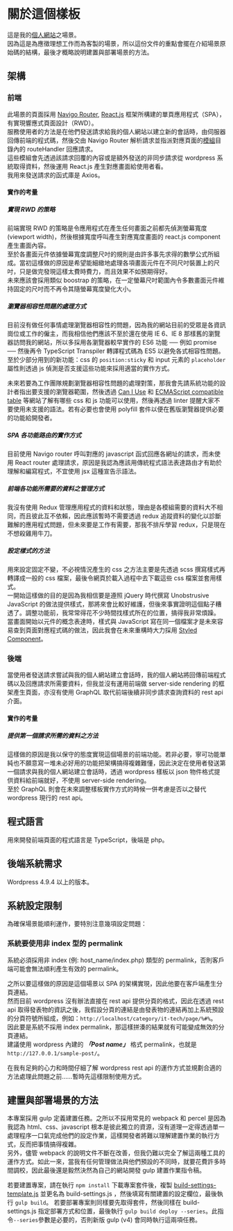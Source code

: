 # 關於這個樣板

這是我的[個人網站](https://youjenli.site)之場景。  
因為這是為應徵理想工作而為客製的場景，所以這份文件的重點會擺在介紹場景原始碼的結構，最後才概略說明建置與部署場景的方法。  

## 架構
### 前端
此場景的頁面採用 [Navigo Router], [React.js] 框架所構建的單頁應用程式（SPA），有實現響應式頁面設計（RWD）。  
服務使用者的方法是在他們發送請求給我的個人網站以建立新的會話時，由伺服器回傳前端的程式碼，然後交由 Navigo Router 解析請求並指派對應頁面的[模組](tree/master/ts/component)目錄內的 routeHandler 回應請求。  
這些模組會先透過該請求回覆的內容或是額外發送的非同步請求從 wordpress 系統取得資料，然後運用 React.js 產生對應畫面給使用者看。  
我用來發送請求的函式庫是 Axios。  

[Navigo Router]: https://github.com/krasimir/navigo
[React.js]: https://reactjs.org/

#### 實作的考量

##### 實現 RWD 的策略
前端實現 RWD 的策略是令應用程式在產生任何畫面之前都先偵測螢幕寬度 (viewport width)，然後根據寬度呼叫產生對應寬度畫面的 react.js component 產生畫面內容。  
至於各畫面元件依據螢幕寬度調整尺吋的規則是由許多事先求得的數學公式所組成。當初這樣做的原因是希望能細緻地處理各項畫面元件在不同尺吋裝置上的尺吋，只是做完發現這樣太費時費力，而且效果不如預期得好。  
未來應該會採用類似 boostrap 的策略，在一定螢幕尺吋範圍內令多數畫面元件維持固定的尺吋而不再令其隨螢幕寬度變化大小。  

##### 瀏覽器相容性問題的處理方式
目前沒有做任何事情處理瀏覽器相容性的問題，因為我的網站目前的受眾是各資訊崗位或工作的僱主，而我相信他們應該不至於還在使用 IE 6、IE 8 那樣舊的瀏覽器訪問我的網站，所以多採用各瀏覽器較早實作的 ES6 功能 ── 例如 promise ── 然後再令 TypeScript Transpiler 轉譯程式碼為 ES5 以避免各式相容性問題。至於少部分用到的新功能：css 的 `position:sticky` 和 input 元素的 `placeholder` 屬性則透過 js 偵測是否支援這些功能來採用適當的實作方式。  

未來若要為工作團隊規劃瀏覽器相容性問題的處理對策，那我會先請系統功能的設計者指出要支援的瀏覽器範圍，然後透過 [Can I Use](https://caniuse.com/) 和 [ECMAScript compatible table](https://kangax.github.io/compat-table/es6/) 等網站了解有哪些 css 和 js 功能可以使用，然後再透過 linter 提醒大家不要使用未支援的語法。若有必要也會使用 polyfill 套件以便在舊版瀏覽器提供必要的功能給開發者。  

##### SPA 各功能路由的實作方式
目前使用 Navigo router 呼叫對應的 javascript 函式回應各網址的請求，而未使用 React router 處理請求，原因是我認為應該用傳統程式語法表達路由才有助於理解和編寫程式，不宜使用 jsx 這種宣告示語法。

##### 前端各功能所需要的資料之管理方式
我沒有使用 Redux 管理應用程式的資料和狀態，理由是各模組需要的資料大不相同，而且彼此互不依賴，因此應該暫時不需要透過 redux 追蹤資料的變化以診斷難解的應用程式問題，但未來要是工作有需要，那我不排斥學習 redux，只是現在不想殺雞用牛刀。  

##### 設定樣式的方法
用來設定固定不變，不必視情況產生的 css 之方法主要是先透過 scss 撰寫樣式再轉譯成一般的 css 檔案，最後令網頁於載入過程中去下載這些 css 檔案並套用樣式。  
一開始這樣做的目的是因為我相信要是遵照 jQuery 時代撰寫 Unobstrusive JavaScript 的做法提供樣式，那將來會比較好維護，但後來事實證明這個點子糟透了。調整功能前，我常常得花不少時間找樣式所在的位置，搞得我非常煩躁。  
當畫面開始以元件的概念表達時，樣式與 JavaScript 寫在同一個檔案才是未來容易查到頁面對應程式碼的做法，因此我會在未來重構時大力採用 [Styled Component](https://github.com/styled-components/styled-components)。  

### 後端
當使用者發送請求嘗試與我的個人網站建立會話時，我的個人網站將回傳前端程式碼以及回應請求所需要資料，但我並沒有運用前端做 server-side rendering 的框架產生頁面，亦沒有使用 GraphQL 取代前端後續非同步請求查詢資料的 rest api 介面。  

#### 實作的考量

##### 提供第一個請求所需的資料之方法

這樣做的原因是我以保守的態度實現這個場景的前端功能。若非必要，寧可功能單純也不願意寫一堆未必好用的功能把架構搞得複雜難懂，因此決定在使用者發送第一個請求與我的個人網站建立會話時，透過 wordpress 樣板以 json 物件格式提供資料給前端就好，不使用 server-side rendering。  
至於 GraphQL 則會在未來調整樣板實作方式的時候一併考慮是否以之替代 wordpress 現行的 rest api。  

## 程式語言
用來開發前端頁面的程式語言是 TypeScript，後端是 php。

## 後端系統需求

Wordpress 4.9.4 以上的版本。

## 系統設定限制
為確保場景能順利運作，要特別注意幾項設定問題：

### 系統要使用非 index 型的 permalink

系統必須採用非 index (例: host_name/index.php) 類型的 permalink，否則客戶端可能會無法順利產生有效的 permalink。  

之所以要這樣做的原因是這個場景以 SPA 的架構實現，因此他要在客戶端產生分頁連結。  
然而目前 wordpress 沒有辦法直接在 rest api 提供分頁的格式，因此在透過 rest api 取得發表物的資訊之後，我假設分頁的連結是由發表物的連結再加上系統預設的分頁符號所組成，例如：`http://localhost/category/it-tech/page/%#%`。  
因此要是系統不採用 index permalink，那這樣拼湊的結果就有可能變成無效的分頁連結。  
建議使用 wordpress 內建的 ***「Post name」*** 格式 permalink，也就是 `http://127.0.0.1/sample-post/`。

在我有足夠的心力和時間仔細了解 wordpress rest api 的運作方式並規劃合適的方法處理此問題之前……暫時先這樣限制使用方式。  

## 建置與部署場景的方法

本專案採用 gulp 定義建置任務。之所以不採用常見的 webpack 和 percel 是因為我認為 html、css、javascript 根本是彼此獨立的資源，沒有道理一定得透過單一處理程序一口氣完成他們的設定作業，這樣開發者將難以理解建置作業的執行方式，反而把事情搞得複雜。  
另外，儘管 webpack 的說明文件不斷在改善，但我仍難以完全了解這兩種工具的運作方式。如此一來，當我有任何管理做法與他們預設的不同時，就要花費許多時間調校，因此最後還是毅然決然為自己的網站開發 gulp 建置作業指令稿。  

若要建置專案，請在執行 `npm install` 下載專案套件後，複製 [build-settings-template.js](tree/master/build-settings-template.js) 並更名為 build-settings.js ，然後填寫有關建置的設定欄位，最後執行 `gulp build`。
若要部署專案則同樣要先取得套件，然後同樣在 build-settings.js 指定部署方式和位置，最後執行 `gulp build deploy --series`。此指令`--series`參數是必要的，否則新版 gulp (v4) 會同時執行這兩項任務。  
